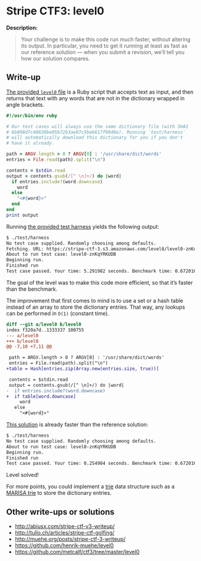# Stripe CTF3: level0

**Description:**

> Your challenge is to make this code run much faster, without altering its output. In particular, you need to get it running at least as fast as our reference solution — when you submit a revision, we’ll tell you how our solution compares.

## Write-up

[The provided `level0` file](https://github.com/ctfs/write-ups/blob/master/stripe-ctf3/level0/problem/level0) is a Ruby script that accepts text as input, and then returns that text with any words that are not in the dictionary wrapped in angle brackets.

```ruby
#!/usr/bin/env ruby

# Our test cases will always use the same dictionary file (with SHA1
# 6b898d7c48630be05b72b3ae07c5be6617f90d8e). Running `test/harness`
# will automatically download this dictionary for you if you don't
# have it already.

path = ARGV.length > 0 ? ARGV[0] : '/usr/share/dict/words'
entries = File.read(path).split("\n")

contents = $stdin.read
output = contents.gsub(/[^ \n]+/) do |word|
  if entries.include?(word.downcase)
    word
  else
    "<#{word}>"
  end
end
print output
```

Running [the provided test harness](https://github.com/ctfs/write-ups/blob/master/stripe-ctf3/level0/problem/test/harness) yields the following output:

```bash
$ ./test/harness
No test case supplied. Randomly choosing among defaults.
Fetching. URL: https://stripe-ctf-3.s3.amazonaws.com/level0/level0-znKqYRKUDB.json
About to run test case: level0-znKqYRKUDB
Beginning run.
Finished run
Test case passed. Your time: 5.291982 seconds. Benchmark time: 0.672016 seconds. You/Benchmark: 7.874785
```

The goal of the level was to make this code more efficient, so that it’s faster than the benchmark.

The improvement that first comes to mind is to use a set or a hash table instead of an array to store the dictionary entries. That way, any lookups can be performed in `O(1)` (constant time).

```diff
diff --git a/level0 b/level0
index f320a7d..1333337 100755
--- a/level0
+++ b/level0
@@ -7,10 +7,11 @@

 path = ARGV.length > 0 ? ARGV[0] : '/usr/share/dict/words'
 entries = File.read(path).split("\n")
+table = Hash[entries.zip(Array.new(entries.size, true))]

 contents = $stdin.read
 output = contents.gsub(/[^ \n]+/) do |word|
-  if entries.include?(word.downcase)
+  if table[word.downcase]
     word
   else
     "<#{word}>"
```

[This solution](https://github.com/ctfs/write-ups/blob/master/stripe-ctf3/level0/level0) is already faster than the reference solution:

```bash
$ ./test/harness
No test case supplied. Randomly choosing among defaults.
About to run test case: level0-znKqYRKUDB
Beginning run.
Finished run
Test case passed. Your time: 0.254984 seconds. Benchmark time: 0.672016 seconds. You/Benchmark: 0.379432
```

Level solved!

For more points, you could implement a [trie](http://en.wikipedia.org/wiki/Trie) data structure such as a [MARISA trie](https://code.google.com/p/marisa-trie/) to store the dictionary entries.

## Other write-ups or solutions

* <http://abiusx.com/stripe-ctf-v3-writeup/>
* <http://tullo.ch/articles/stripe-ctf-golfing/>
* <http://muehe.org/posts/stripe-ctf-3-writeup/>
* <https://github.com/henrik-muehe/level0>
* <https://github.com/metcalf/ctf3/tree/master/level0>
